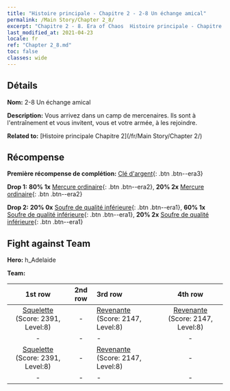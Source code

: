 ```yaml
---
title: "Histoire principale - Chapitre 2 - 2-8 Un échange amical"
permalink: /Main Story/Chapter 2_8/
excerpt: "Chapitre 2 - 8. Era of Chaos  Histoire principale - Chapitre 2_8. 2-8 Un échange amical"
last_modified_at: 2021-04-23
locale: fr
ref: "Chapter 2_8.md"
toc: false
classes: wide
---
```


## Détails

 **Nom:** 2-8 Un échange amical

 **Description:** Vous arrivez dans un camp de mercenaires. Ils sont à l'entraînement et vous invitent, vous et votre armée, à les rejoindre.

 **Related to:** [Histoire principale Chapitre 2](/fr/Main Story/Chapter 2/)

## Récompense

 **Première récompense de complétion:** [Clé d'argent](/ItemsFR/con_693/){: .btn .btn--era3}

 **Drop 1:** **80% 1x** [Mercure ordinaire](/ItemsFR/mat_8/){: .btn .btn--era2}, **20% 2x** [Mercure ordinaire](/ItemsFR/mat_8/){: .btn .btn--era2}

 **Drop 2:** **20% 0x** [Soufre de qualité inférieure](/ItemsFR/mat_3/){: .btn .btn--era1}, **60% 1x** [Soufre de qualité inférieure](/ItemsFR/mat_3/){: .btn .btn--era1}, **20% 2x** [Soufre de qualité inférieure](/ItemsFR/mat_3/){: .btn .btn--era1}


## Fight against Team
 **Hero:** h_Adelaide

 **Team:**


  | 1st row | 2nd row | 3rd row | 4th row |
  |:----:|:----:|:----|:----:|
  | [Squelette](/fr/units/Skeleton/) (Score: 2391, Level:8)  | - | [Revenante](/fr/units/Wight/) (Score: 2147, Level:8)  | [Revenante](/fr/units/Wight/) (Score: 2147, Level:8)  |
  | - | - | - | - |
  | [Squelette](/fr/units/Skeleton/) (Score: 2391, Level:8)  | - | [Revenante](/fr/units/Wight/) (Score: 2147, Level:8)  | - |
  | - | - | - | - |


